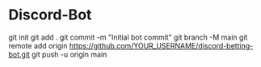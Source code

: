 # Discord-Bot
git init
git add .
git commit -m "Initial bot commit"
git branch -M main
git remote add origin https://github.com/YOUR_USERNAME/discord-betting-bot.git
git push -u origin main